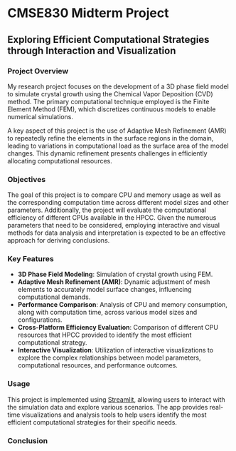 # CMSE830 Midterm Project

## Exploring Efficient Computational Strategies through Interaction and Visualization

### Project Overview

My research project focuses on the development of a 3D phase field model to simulate crystal growth using the Chemical Vapor Deposition (CVD) method. The primary computational technique employed is the Finite Element Method (FEM), which discretizes continuous models to enable numerical simulations. 

A key aspect of this project is the use of Adaptive Mesh Refinement (AMR) to repeatedly refine the elements in the surface regions in the domain, leading to variations in computational load as the surface area of the model changes. This dynamic refinement presents challenges in efficiently allocating computational resources.

### Objectives

The goal of this project is to compare CPU and memory usage as well as the corresponding computation time across different model sizes and other parameters. Additionally, the project will evaluate the computational efficiency of different CPUs available in the HPCC. Given the numerous parameters that need to be considered, employing interactive and visual methods for data analysis and interpretation is expected to be an effective approach for deriving conclusions.

### Key Features

- **3D Phase Field Modeling**: Simulation of crystal growth using FEM.
- **Adaptive Mesh Refinement (AMR)**: Dynamic adjustment of mesh elements to accurately model surface changes, influencing computational demands.
- **Performance Comparison**: Analysis of CPU and memory consumption, along with computation time, across various model sizes and configurations.
- **Cross-Platform Efficiency Evaluation**: Comparison of different CPU resources that HPCC provided to identify the most efficient computational strategy.
- **Interactive Visualization**: Utilization of interactive visualizations to explore the complex relationships between model parameters, computational resources, and performance outcomes.

### Usage

This project is implemented using [Streamlit](https://streamlit.io/), allowing users to interact with the simulation data and explore various scenarios. The app provides real-time visualizations and analysis tools to help users identify the most efficient computational strategies for their specific needs.

### Conclusion
